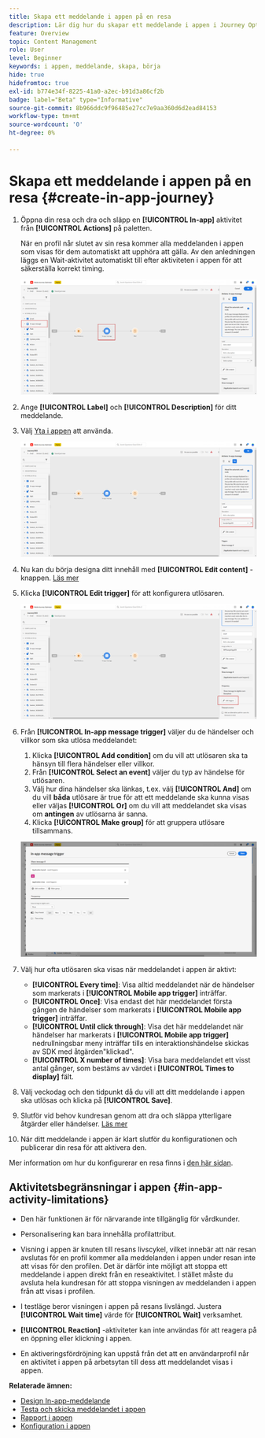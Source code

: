 ```yaml
---
title: Skapa ett meddelande i appen på en resa
description: Lär dig hur du skapar ett meddelande i appen i Journey Optimizer
feature: Overview
topic: Content Management
role: User
level: Beginner
keywords: i appen, meddelande, skapa, börja
hide: true
hidefromtoc: true
exl-id: b774e34f-8225-41a0-a2ec-b91d3a86cf2b
badge: label="Beta" type="Informative"
source-git-commit: 8b966ddc9f96485e27cc7e9aa360d6d2ead84153
workflow-type: tm+mt
source-wordcount: '0'
ht-degree: 0%

---
```


# Skapa ett meddelande i appen på en resa {#create-in-app-journey}

1. Öppna din resa och dra och släpp en **[!UICONTROL In-app]** aktivitet från **[!UICONTROL Actions]** på paletten.

   När en profil når slutet av sin resa kommer alla meddelanden i appen som visas för dem automatiskt att upphöra att gälla. Av den anledningen läggs en Wait-aktivitet automatiskt till efter aktiviteten i appen för att säkerställa korrekt timing.

   ![](assets/in_app_journey_1.png)

1. Ange **[!UICONTROL Label]** och **[!UICONTROL Description]** för ditt meddelande.

1. Välj [Yta i appen](inapp-configuration.md) att använda.

   ![](assets/in_app_journey_2.png)

1. Nu kan du börja designa ditt innehåll med **[!UICONTROL Edit content]** -knappen. [Läs mer](design-in-app.md)

1. Klicka **[!UICONTROL Edit trigger]** för att konfigurera utlösaren.

   ![](assets/in_app_journey_4.png)

1. Från **[!UICONTROL In-app message trigger]** väljer du de händelser och villkor som ska utlösa meddelandet:

   1. Klicka **[!UICONTROL Add condition]** om du vill att utlösaren ska ta hänsyn till flera händelser eller villkor.
   1. Från **[!UICONTROL Select an event]** väljer du typ av händelse för utlösaren.
   1. Välj hur dina händelser ska länkas, t.ex. välj **[!UICONTROL And]** om du vill **båda** utlösare är true för att ett meddelande ska kunna visas eller väljas **[!UICONTROL Or]** om du vill att meddelandet ska visas om **antingen** av utlösarna är sanna.
   1. Klicka **[!UICONTROL Make group]** för att gruppera utlösare tillsammans.

   ![](assets/in_app_journey_3.png)

1. Välj hur ofta utlösaren ska visas när meddelandet i appen är aktivt:

   * **[!UICONTROL Every time]**: Visa alltid meddelandet när de händelser som markerats i **[!UICONTROL Mobile app trigger]** inträffar.
   * **[!UICONTROL Once]**: Visa endast det här meddelandet första gången de händelser som markerats i **[!UICONTROL Mobile app trigger]** inträffar.
   * **[!UICONTROL Until click through]**: Visa det här meddelandet när händelser har markerats i **[!UICONTROL Mobile app trigger]** nedrullningsbar meny inträffar tills en interaktionshändelse skickas av SDK med åtgärden&quot;klickad&quot;.
   * **[!UICONTROL X number of times]**: Visa bara meddelandet ett visst antal gånger, som bestäms av värdet i **[!UICONTROL Times to display]** fält.

1. Välj veckodag och den tidpunkt då du vill att ditt meddelande i appen ska utlösas och klicka på **[!UICONTROL Save]**.

1. Slutför vid behov kundresan genom att dra och släppa ytterligare åtgärder eller händelser. [Läs mer](../building-journeys/about-journey-activities.md)

1. När ditt meddelande i appen är klart slutför du konfigurationen och publicerar din resa för att aktivera den.

Mer information om hur du konfigurerar en resa finns i [den här sidan](../building-journeys/journey-gs.md).

## Aktivitetsbegränsningar i appen {#in-app-activity-limitations}

* Den här funktionen är för närvarande inte tillgänglig för vårdkunder.

* Personalisering kan bara innehålla profilattribut.

* Visning i appen är knuten till resans livscykel, vilket innebär att när resan avslutas för en profil kommer alla meddelanden i appen under resan inte att visas för den profilen.  Det är därför inte möjligt att stoppa ett meddelande i appen direkt från en reseaktivitet. I stället måste du avsluta hela kundresan för att stoppa visningen av meddelanden i appen från att visas i profilen.

* I testläge beror visningen i appen på resans livslängd. Justera **[!UICONTROL Wait time]** värde för **[!UICONTROL Wait]** verksamhet.

* **[!UICONTROL Reaction]** -aktiviteter kan inte användas för att reagera på en öppning eller klickning i appen.

* En aktiveringsfördröjning kan uppstå från det att en användarprofil når en aktivitet i appen på arbetsytan till dess att meddelandet visas i appen.

**Relaterade ämnen:**

* [Design In-app-meddelande](design-in-app.md)
* [Testa och skicka meddelandet i appen](send-in-app.md)
* [Rapport i appen](../reports/campaign-global-report.md#inapp-report)
* [Konfiguration i appen](inapp-configuration.md)
